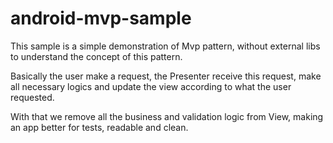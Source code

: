 # android-mvp-sample

This sample is a simple demonstration of Mvp pattern, without external libs to understand the concept of this pattern.

Basically the user make a request, the Presenter receive this request, make all necessary logics and update the view
according to what the user requested.

With that we remove all the business and validation logic from View, making an app better for tests, readable and clean.



